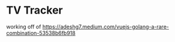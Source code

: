 # TV Tracker

working off of https://adeshg7.medium.com/vuejs-golang-a-rare-combination-53538b6fb918